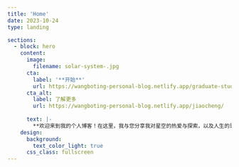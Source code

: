 ```yaml
---
title: 'Home'  
date: 2023-10-24  
type: landing  

sections:
  - block: hero
    content:
      image:
        filename: solar-system-.jpg
      cta:
        label: '**开始**'
        url: https://wangboting-personal-blog.netlify.app/graduate-student-life/
      cta_alt:
        label: 了解更多
        url: https://wangboting-personal-blog.netlify.app/jiaocheng/
      
      text: |-
        **欢迎来到我的个人博客！在这里，我与您分享我对星空的热爱与探索，以及人生的思考和体验。不论您是天文爱好者、哲学追寻者，还是寻找灵感的人，我希望我的博客能为您带来启发和共鸣。 🌟**
    design:
      background:
        text_color_light: true
      css_class: fullscreen
---
```

